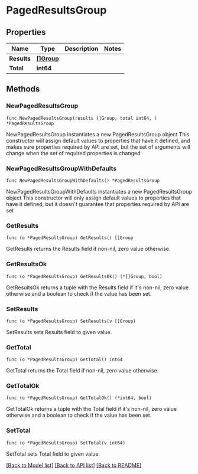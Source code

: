 # PagedResultsGroup

## Properties

Name | Type | Description | Notes
------------ | ------------- | ------------- | -------------
**Results** | [**[]Group**](Group.md) |  | 
**Total** | **int64** |  | 

## Methods

### NewPagedResultsGroup

`func NewPagedResultsGroup(results []Group, total int64, ) *PagedResultsGroup`

NewPagedResultsGroup instantiates a new PagedResultsGroup object
This constructor will assign default values to properties that have it defined,
and makes sure properties required by API are set, but the set of arguments
will change when the set of required properties is changed

### NewPagedResultsGroupWithDefaults

`func NewPagedResultsGroupWithDefaults() *PagedResultsGroup`

NewPagedResultsGroupWithDefaults instantiates a new PagedResultsGroup object
This constructor will only assign default values to properties that have it defined,
but it doesn't guarantee that properties required by API are set

### GetResults

`func (o *PagedResultsGroup) GetResults() []Group`

GetResults returns the Results field if non-nil, zero value otherwise.

### GetResultsOk

`func (o *PagedResultsGroup) GetResultsOk() (*[]Group, bool)`

GetResultsOk returns a tuple with the Results field if it's non-nil, zero value otherwise
and a boolean to check if the value has been set.

### SetResults

`func (o *PagedResultsGroup) SetResults(v []Group)`

SetResults sets Results field to given value.


### GetTotal

`func (o *PagedResultsGroup) GetTotal() int64`

GetTotal returns the Total field if non-nil, zero value otherwise.

### GetTotalOk

`func (o *PagedResultsGroup) GetTotalOk() (*int64, bool)`

GetTotalOk returns a tuple with the Total field if it's non-nil, zero value otherwise
and a boolean to check if the value has been set.

### SetTotal

`func (o *PagedResultsGroup) SetTotal(v int64)`

SetTotal sets Total field to given value.



[[Back to Model list]](../README.md#documentation-for-models) [[Back to API list]](../README.md#documentation-for-api-endpoints) [[Back to README]](../README.md)


